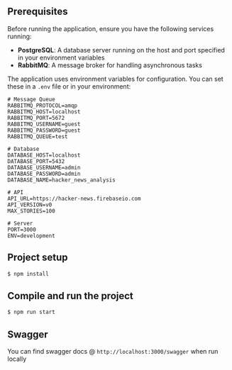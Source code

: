 ## Prerequisites

Before running the application, ensure you have the following services running:

- **PostgreSQL**: A database server running on the host and port specified in your environment variables
- **RabbitMQ**: A message broker for handling asynchronous tasks

The application uses environment variables for configuration. You can set these in a `.env` file or in your environment:

```
# Message Queue
RABBITMQ_PROTOCOL=amqp
RABBITMQ_HOST=localhost
RABBITMQ_PORT=5672
RABBITMQ_USERNAME=guest
RABBITMQ_PASSWORD=guest
RABBITMQ_QUEUE=test

# Database
DATABASE_HOST=localhost
DATABASE_PORT=5432
DATABASE_USERNAME=admin
DATABASE_PASSWORD=admin
DATABASE_NAME=hacker_news_analysis

# API
API_URL=https://hacker-news.firebaseio.com
API_VERSION=v0
MAX_STORIES=100

# Server
PORT=3000
ENV=development
```

## Project setup

```bash
$ npm install
```

## Compile and run the project

```bash
$ npm run start
```

## Swagger

You can find swagger docs @ `http://localhost:3000/swagger` when run locally
